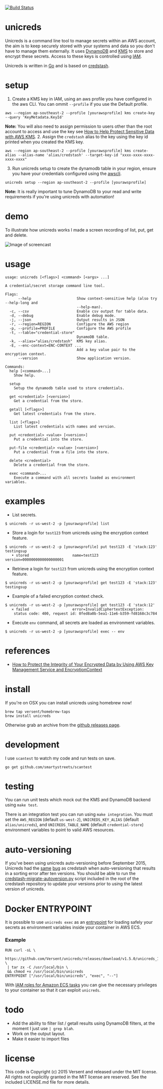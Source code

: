 [![Build Status](https://travis-ci.org/Versent/unicreds.svg?branch=master)](https://travis-ci.org/Versent/unicreds)

# unicreds

Unicreds is a command line tool to manage secrets within an AWS account, the aim is to keep securely stored
with your systems and data so you don't have to manage them externally. It uses [DynamoDB](https://aws.amazon.com/dynamodb/) and [KMS](https://aws.amazon.com/kms/) to store and
encrypt these secrets. Access to these keys is controlled using [IAM](https://aws.amazon.com/iam/).

Unicreds is written in [Go](https://golang.org/) and is based on [credstash](https://github.com/fugue/credstash).

# setup

1. Create a KMS key in IAM, using an aws profile you have configured in the aws CLI. You can ommit `--profile` if you use the Default profile.
```
aws --region ap-southeast-2 --profile [yourawsprofile] kms create-key --query 'KeyMetadata.KeyId'
```
**Note:** You will also need to assign permission to users other than the root account to access and use the key see [How to Help Protect Sensitive Data with AWS KMS](https://blogs.aws.amazon.com/security/post/Tx79IILINW04DC/How-to-Help-Protect-Sensitive-Data-with-AWS-KMS).
2. Assign the `credstash` alias to the key using the key id printed when you created the KMS key.
```
aws --region ap-southeast-2 --profile [yourawsprofile] kms create-alias --alias-name 'alias/credstash' --target-key-id "xxxx-xxxx-xxxx-xxxx-xxxx"
```
3. Run unicreds setup to create the dynamodb table in your region, ensure you have your credentials configured using the [awscli](https://aws.amazon.com/cli/).
```
unicreds setup --region ap-southeast-2 --profile [yourawsprofile]
```
**Note:** It is really important to tune DynamoDB to your read and write requirements if you're using unicreds with automation!

# demo

To illustrate how unicreds works I made a screen recording of list, put, get and delete.

![Image of screencast](docs/images/unicreds_recording.gif) 

# usage

```
usage: unicreds [<flags>] <command> [<args> ...]

A credential/secret storage command line tool.

Flags:
      --help                     Show context-sensitive help (also try --help-long and
                                 --help-man).
  -c, --csv                      Enable csv output for table data.
  -d, --debug                    Enable debug mode.
  -j, --json                     Output results in JSON
  -r, --region=REGION            Configure the AWS region
  -p, --profile=PROFILE          Configure the AWS profile
  -t, --table="credential-store"  
                                 DynamoDB table.
  -k, --alias="alias/credstash"  KMS key alias.
  -E, --enc-context=ENC-CONTEXT ...  
                                 Add a key value pair to the encryption context.
      --version                  Show application version.

Commands:
  help [<command>...]
    Show help.

  setup
    Setup the dynamodb table used to store credentials.

  get <credential> [<version>]
    Get a credential from the store.

  getall [<flags>]
    Get latest credentials from the store.

  list [<flags>]
    List latest credentials with names and version.

  put <credential> <value> [<version>]
    Put a credential into the store.

  put-file <credential> <value> [<version>]
    Put a credential from a file into the store.

  delete <credential>
    Delete a credential from the store.

  exec <command>...
    Execute a command with all secrets loaded as environment variables.
```

# examples

* List secrets.
```
$ unicreds -r us-west-2 -p [yourawsprofile] list
```
* Store a login for `test123` from unicreds using the encryption context feature.
```
$ unicreds -r us-west-2 -p [yourawsprofile] put test123 -E 'stack:123' testingsup
   • stored                    name=test123 version=0000000000000000001
```

* Retrieve a login for `test123` from unicreds using the encryption context feature.
```
$ unicreds -r us-west-2 -p [yourawsprofile] get test123 -E 'stack:123'
testingsup
```

* Example of a failed encryption context check.
```
$ unicreds -r us-west-2 -p [yourawsprofile] get test123 -E 'stack:12'
   ⨯ failed                    error=InvalidCiphertextException:
	status code: 400, request id: 0fed8a0b-5ea1-11e6-b359-fd8168c3c784
```

* Execute `env` command, all secrets are loaded as environment variables.
```
$ unicreds -r us-west-2 -p [yourawsprofile] exec -- env
```

# references

* [How to Protect the Integrity of Your Encrypted Data by Using AWS Key Management Service and EncryptionContext](https://blogs.aws.amazon.com/security/post/Tx2LZ6WBJJANTNW/How-to-Protect-the-Integrity-of-Your-Encrypted-Data-by-Using-AWS-Key-Management)

# install

If you're on OSX you can install unicreds using homebrew now!

```
brew tap versent/homebrew-taps
brew install unicreds
```

Otherwise grab an archive from the [github releases page](https://github.com/Versent/unicreds/releases).

# development

I use `scantest` to watch my code and run tests on save.

```
go get github.com/smartystreets/scantest
```

# testing
You can run unit tests which mock out the KMS and DynamoDB backend using `make test`.

There is an integration test you can run using `make integration`. You must set the `AWS_REGION` (default `us-west-2`), `UNICREDS_KEY_ALIAS` (default `alias/unicreds`), and `UNICREDS_TABLE_NAME` (default `credential-store`) environment variables to point to valid AWS resources.

# auto-versioning

If you've been using unicreds auto-versioning before September 2015, Unicreds had the [same](https://github.com/fugue/credstash/issues/51) [bug](https://github.com/Versent/unicreds/issues/34) as credstash when auto-versioning that results in a sorting error after ten versions. You should be able to run the [credstash-migrate-autoversion.py](https://github.com/fugue/credstash/blob/master/credstash-migrate-autoversion.py) script included in the root of the credstash repository to update your versions prior to using the latest version of unicreds.

# Docker ENTRYPOINT

It is possible to use `unicreds exec` as an [entrypoint](https://docs.docker.com/engine/reference/builder/#/entrypoint) for loading safely your secrets as environment variables inside your container in AWS ECS.

### Example
```
RUN curl -sL \
    https://github.com/Versent/unicreds/releases/download/v1.5.0/unicreds_1.5.0_linux_x86_64.tgz \
 | tar zx -C /usr/local/bin \
 && chmod +x /usr/local/bin/unicreds
ENTRYPOINT ["/usr/local/bin/unicreds", "exec", "--"]
```

With [IAM roles for Amazon ECS tasks](http://docs.aws.amazon.com/AmazonECS/latest/developerguide/task-iam-roles.html) you can give the necessary privileges to your container so that it can exploit `unicreds`.

# todo

* Add the ability to filter list / getall results using DynamoDB filters, at the moment I just use `| grep blah`.
* Work on the output layout.
* Make it easier to import files

# license

This code is Copyright (c) 2015 Versent and released under the MIT license. All rights not explicitly granted in the MIT license are reserved. See the included LICENSE.md file for more details.
